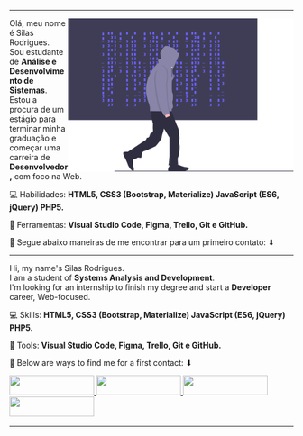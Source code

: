 <hr>
<img src="hackermind.svg" min-width="400px" max-width="400px" width="400px" align="right" alt="Hacker Imagem">

<p align="left"> 
  Olá, meu nome é Silas Rodrigues.<br>
  Sou estudante de <strong>Análise e Desenvolvimento de Sistemas</strong>.<br>
  Estou a procura de um estágio para terminar minha graduação e começar uma carreira de <strong>Desenvolvedor,</strong> com foco na Web.<br>
</p>

<p align="left">
  💻 Habilidades: <strong>HTML5, CSS3 (Bootstrap, Materialize) JavaScript (ES6, jQuery) PHP5.</strong>
</p>

<p align="left">
  🧰 Ferramentas: <strong>Visual Studio Code, Figma, Trello, Git e GitHub.</strong>
</p>

<p align="left">
  💌 Segue abaixo maneiras de me encontrar para um primeiro contato: ⬇
</p>

<hr>

<p align="left"> 
  Hi, my name's Silas Rodrigues.<br>
  I am a student of <strong>Systems Analysis and Development</strong>.<br>
  I'm looking for an internship to finish my degree and start a <strong>Developer</strong> career, Web-focused.<br>
</p>

<p align="left">
  💻 Skills: <strong>HTML5, CSS3 (Bootstrap, Materialize) JavaScript (ES6, jQuery) PHP5.</strong>
</p>

<p align="left">
  🧰 Tools: <strong>Visual Studio Code, Figma, Trello, Git e GitHub.</strong>
</p>

<p align="left">
  💌 Below are ways to find me for a first contact: ⬇
</p>

<p align="left">
  <a href="https://api.whatsapp.com/send/?phone=5519986024827&text&app_absent=0" alt="WhatsApp" target="_blank">
    <img src="https://img.shields.io/badge/-WhatsApp-25d366?style=for-the-badge&labelColor=25d366&logo=whatsapp&logoColor=white&link=https://api.whatsapp.com/send/?phone=5519986024827&text&app_absent=0"/ width="150px" height="35px">
  </a>

  <a href="https://www.instagram.com/silasrodrigues99/" alt="Instagram" target="_blank">
    <img src="https://img.shields.io/badge/-Instagram-DF0174?style=for-the-badge&labelColor=DF0174&logo=instagram&logoColor=white&link=https://www.instagram.com/silasrodrigues99/"/ width="150px" height="35px">
  </a>
  
  <a href="https://twitter.com/jinuye1/" alt="Twitter" target="_blank" margin="15px">
    <img src="https://img.shields.io/badge/-Twitter-1DA1F2?style=for-the-badge&labelColor=1DA1F2&logo=twitter&logoColor=white&link=https://twitter.com/jinuye1/"/ width="150px" height="35px">
  </a>
  
  <a href="mailto:silasrodrigues.fatec@gmail.com?subject=Contato GitHub" alt="Gmail" target="_blank">
    <img src="https://img.shields.io/badge/-Gmail-c71610?style=for-the-badge&labelColor=c71610&logo=gmail&logoColor=white&link=mailto:silasrodrigues.fatec@gmail.com/"/ width="150px" height="35px">
  </a>
</p>  
<hr>
